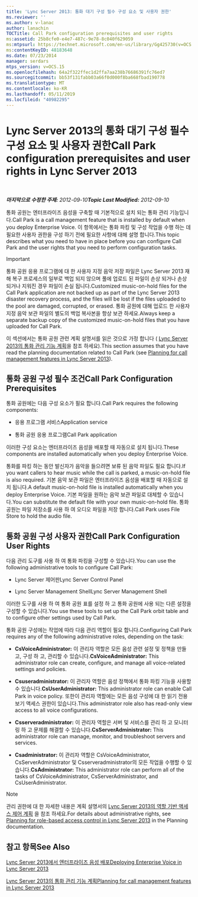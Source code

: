 ```yaml
---
title: 'Lync Server 2013: 통화 대기 구성 필수 구성 요소 및 사용자 권한'
ms.reviewer: ''
ms.author: v-lanac
author: lanachin
TOCTitle: Call Park configuration prerequisites and user rights
ms:assetid: 25b8cfe0-e4e7-487c-9e78-8c040f629059
ms:mtpsurl: https://technet.microsoft.com/en-us/library/Gg425730(v=OCS.15)
ms:contentKeyID: 48183648
ms.date: 07/23/2014
manager: serdars
mtps_version: v=OCS.15
ms.openlocfilehash: 64a2f322ffec1d2ffa7aa238b76686391fc76ed7
ms.sourcegitcommit: bb53f131fabb03a66f0d000f8ba668fbad190778
ms.translationtype: MT
ms.contentlocale: ko-KR
ms.lasthandoff: 05/11/2019
ms.locfileid: "40982295"
---
```

<div data-xmlns="http://www.w3.org/1999/xhtml">

<div class="topic" data-xmlns="http://www.w3.org/1999/xhtml" data-msxsl="urn:schemas-microsoft-com:xslt" data-cs="http://msdn.microsoft.com/en-us/">

<div data-asp="http://msdn2.microsoft.com/asp">

# <a name="call-park-configuration-prerequisites-and-user-rights-in-lync-server-2013"></a><span data-ttu-id="6cb8f-102">Lync Server 2013의 통화 대기 구성 필수 구성 요소 및 사용자 권한</span><span class="sxs-lookup"><span data-stu-id="6cb8f-102">Call Park configuration prerequisites and user rights in Lync Server 2013</span></span>

</div>

<div id="mainSection">

<div id="mainBody">

<span> </span>

<span data-ttu-id="6cb8f-103">_**마지막으로 수정한 주제:** 2012-09-10_</span><span class="sxs-lookup"><span data-stu-id="6cb8f-103">_**Topic Last Modified:** 2012-09-10_</span></span>

<span data-ttu-id="6cb8f-104">통화 공원는 엔터프라이즈 음성을 구축할 때 기본적으로 설치 되는 통화 관리 기능입니다.</span><span class="sxs-lookup"><span data-stu-id="6cb8f-104">Call Park is a call management feature that is installed by default when you deploy Enterprise Voice.</span></span> <span data-ttu-id="6cb8f-105">이 항목에서는 통화 파킹 및 구성 작업을 수행 하는 데 필요한 사용자 권한을 구성 하기 전에 필요한 사항에 대해 설명 합니다.</span><span class="sxs-lookup"><span data-stu-id="6cb8f-105">This topic describes what you need to have in place before you can configure Call Park and the user rights that you need to perform configuration tasks.</span></span>

<div>


> [!IMPORTANT]  
> <span data-ttu-id="6cb8f-106">통화 공원 응용 프로그램에 대 한 사용자 지정 음악 저장 파일은 Lync Server 2013 재해 복구 프로세스의 일부로 백업 되지 않으며 풀에 업로드 된 파일이 손상 되거나 손상 되거나 지워진 경우 파일이 손실 됩니다.</span><span class="sxs-lookup"><span data-stu-id="6cb8f-106">Customized music-on-hold files for the Call Park application are not backed up as part of the Lync Server 2013 disaster recovery process, and the files will be lost if the files uploaded to the pool are damaged, corrupted, or erased.</span></span> <span data-ttu-id="6cb8f-107">통화 공원에 대해 업로드 한 사용자 지정 음악 보관 파일의 별도의 백업 복사본을 항상 보관 하세요.</span><span class="sxs-lookup"><span data-stu-id="6cb8f-107">Always keep a separate backup copy of the customized music-on-hold files that you have uploaded for Call Park.</span></span>



</div>

<span data-ttu-id="6cb8f-108">이 섹션에서는 통화 공원 관련 계획 설명서를 읽은 것으로 가정 합니다 ( [Lync Server 2013의 통화 관리 기능 계획](lync-server-2013-planning-for-call-management-features.md)을 참조 하세요).</span><span class="sxs-lookup"><span data-stu-id="6cb8f-108">This section assumes that you have read the planning documentation related to Call Park (see [Planning for call management features in Lync Server 2013](lync-server-2013-planning-for-call-management-features.md)).</span></span>

<div>

## <a name="call-park-configuration-prerequisites"></a><span data-ttu-id="6cb8f-109">통화 공원 구성 필수 조건</span><span class="sxs-lookup"><span data-stu-id="6cb8f-109">Call Park Configuration Prerequisites</span></span>

<span data-ttu-id="6cb8f-110">통화 공원에는 다음 구성 요소가 필요 합니다.</span><span class="sxs-lookup"><span data-stu-id="6cb8f-110">Call Park requires the following components:</span></span>

  - <span data-ttu-id="6cb8f-111">응용 프로그램 서비스</span><span class="sxs-lookup"><span data-stu-id="6cb8f-111">Application service</span></span>

  - <span data-ttu-id="6cb8f-112">통화 공원 응용 프로그램</span><span class="sxs-lookup"><span data-stu-id="6cb8f-112">Call Park application</span></span>

<span data-ttu-id="6cb8f-113">이러한 구성 요소는 엔터프라이즈 음성을 배포할 때 자동으로 설치 됩니다.</span><span class="sxs-lookup"><span data-stu-id="6cb8f-113">These components are installed automatically when you deploy Enterprise Voice.</span></span>

<span data-ttu-id="6cb8f-114">통화를 파킹 하는 동안 발신자가 음악을 들으려면 보류 된 음악 파일도 필요 합니다.</span><span class="sxs-lookup"><span data-stu-id="6cb8f-114">If you want callers to hear music while the call is parked, a music-on-hold file is also required.</span></span> <span data-ttu-id="6cb8f-115">기본 음악 보관 파일은 엔터프라이즈 음성을 배포할 때 자동으로 설치 됩니다.</span><span class="sxs-lookup"><span data-stu-id="6cb8f-115">A default music-on-hold file is installed automatically when you deploy Enterprise Voice.</span></span> <span data-ttu-id="6cb8f-116">기본 파일을 원하는 음악 보관 파일로 대체할 수 있습니다.</span><span class="sxs-lookup"><span data-stu-id="6cb8f-116">You can substitute the default file with your own music-on-hold file.</span></span> <span data-ttu-id="6cb8f-117">통화 공원는 파일 저장소를 사용 하 여 오디오 파일을 저장 합니다.</span><span class="sxs-lookup"><span data-stu-id="6cb8f-117">Call Park uses File Store to hold the audio file.</span></span>

</div>

<div>

## <a name="call-park-configuration-user-rights"></a><span data-ttu-id="6cb8f-118">통화 공원 구성 사용자 권한</span><span class="sxs-lookup"><span data-stu-id="6cb8f-118">Call Park Configuration User Rights</span></span>

<span data-ttu-id="6cb8f-119">다음 관리 도구를 사용 하 여 통화 파킹을 구성할 수 있습니다.</span><span class="sxs-lookup"><span data-stu-id="6cb8f-119">You can use the following administrative tools to configure Call Park:</span></span>

  - <span data-ttu-id="6cb8f-120">Lync Server 제어판</span><span class="sxs-lookup"><span data-stu-id="6cb8f-120">Lync Server Control Panel</span></span>

  - <span data-ttu-id="6cb8f-121">Lync Server Management Shell</span><span class="sxs-lookup"><span data-stu-id="6cb8f-121">Lync Server Management Shell</span></span>

<span data-ttu-id="6cb8f-122">이러한 도구를 사용 하 여 통화 공원 표를 설정 하 고 통화 공원에 사용 되는 다른 설정을 구성할 수 있습니다.</span><span class="sxs-lookup"><span data-stu-id="6cb8f-122">You use these tools to set up the Call Park orbit table and to configure other settings used by Call Park.</span></span>

<span data-ttu-id="6cb8f-123">통화 공원 구성에는 작업에 따라 다음 관리 역할이 필요 합니다.</span><span class="sxs-lookup"><span data-stu-id="6cb8f-123">Configuring Call Park requires any of the following administrative roles, depending on the task:</span></span>

  - <span data-ttu-id="6cb8f-124">**CsVoiceAdministrator:** 이 관리자 역할은 모든 음성 관련 설정 및 정책을 만들고, 구성 하 고, 관리할 수 있습니다.</span><span class="sxs-lookup"><span data-stu-id="6cb8f-124">**CsVoiceAdministrator:** This administrator role can create, configure, and manage all voice-related settings and policies.</span></span>

  - <span data-ttu-id="6cb8f-125">**Csuseradministrator:** 이 관리자 역할은 음성 정책에서 통화 파킹 기능을 사용할 수 있습니다.</span><span class="sxs-lookup"><span data-stu-id="6cb8f-125">**CsUserAdministrator:** This administrator role can enable Call Park in voice policy.</span></span> <span data-ttu-id="6cb8f-126">또한이 관리자 역할에는 모든 음성 구성에 대 한 읽기 전용 보기 액세스 권한이 있습니다.</span><span class="sxs-lookup"><span data-stu-id="6cb8f-126">This administrator role also has read-only view access to all voice configurations.</span></span>

  - <span data-ttu-id="6cb8f-127">**Csserveradministrator:** 이 관리자 역할은 서버 및 서비스를 관리 하 고 모니터링 하 고 문제를 해결할 수 있습니다.</span><span class="sxs-lookup"><span data-stu-id="6cb8f-127">**CsServerAdministrator:** This administrator role can manage, monitor, and troubleshoot servers and services.</span></span>

  - <span data-ttu-id="6cb8f-128">**Csadministrator:** 이 관리자 역할은 CsVoiceAdministrator, CsServerAdministrator 및 Csserveradministrator의 모든 작업을 수행할 수 있습니다.</span><span class="sxs-lookup"><span data-stu-id="6cb8f-128">**CsAdministrator:** This administrator role can perform all of the tasks of CsVoiceAdministrator, CsServerAdministrator, and CsUserAdministrator.</span></span>

<div>


> [!NOTE]  
> <span data-ttu-id="6cb8f-129">관리 권한에 대 한 자세한 내용은 계획 설명서의 <A href="lync-server-2013-planning-for-role-based-access-control.md">Lync Server 2013의 역할 기반 액세스 제어 계획</A> 을 참조 하세요.</span><span class="sxs-lookup"><span data-stu-id="6cb8f-129">For details about administrative rights, see <A href="lync-server-2013-planning-for-role-based-access-control.md">Planning for role-based access control in Lync Server 2013</A> in the Planning documentation.</span></span>



</div>

</div>

<div>

## <a name="see-also"></a><span data-ttu-id="6cb8f-130">참고 항목</span><span class="sxs-lookup"><span data-stu-id="6cb8f-130">See Also</span></span>


[<span data-ttu-id="6cb8f-131">Lync Server 2013에서 엔터프라이즈 음성 배포</span><span class="sxs-lookup"><span data-stu-id="6cb8f-131">Deploying Enterprise Voice in Lync Server 2013</span></span>](lync-server-2013-deploying-enterprise-voice.md)  


[<span data-ttu-id="6cb8f-132">Lync Server 2013의 통화 관리 기능 계획</span><span class="sxs-lookup"><span data-stu-id="6cb8f-132">Planning for call management features in Lync Server 2013</span></span>](lync-server-2013-planning-for-call-management-features.md)  
  

</div>

</div>

<span> </span>

</div>

</div>

</div>

